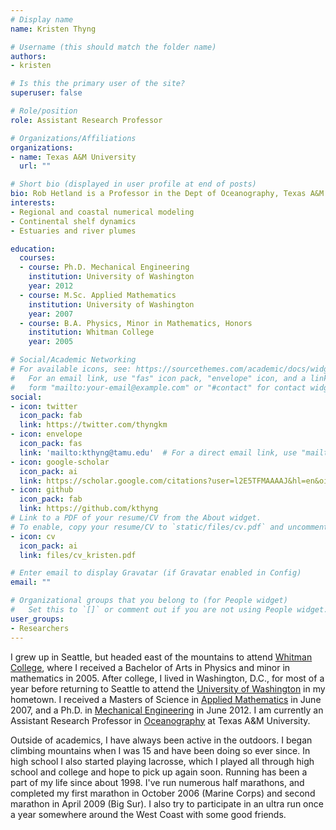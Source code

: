 ```yaml
---
# Display name
name: Kristen Thyng

# Username (this should match the folder name)
authors:
- kristen

# Is this the primary user of the site?
superuser: false

# Role/position
role: Assistant Research Professor

# Organizations/Affiliations
organizations:
- name: Texas A&M University
  url: ""

# Short bio (displayed in user profile at end of posts)
bio: Rob Hetland is a Professor in the Dept of Oceanography, Texas A&M University. His research is focused on numerical simulation of flow in estuarine, coastal, and continental shelf environments; applications include examining plankton bloom dynamics, formation and destruction of continental shelf hypoxia, and real-time surface current forecasting. For more information, [click here](https://ocean.tamu.edu/people/profiles/faculty/hetlandrobert.html).
interests:
- Regional and coastal numerical modeling
- Continental shelf dynamics
- Estuaries and river plumes

education:
  courses:
  - course: Ph.D. Mechanical Engineering
    institution: University of Washington
    year: 2012
  - course: M.Sc. Applied Mathematics
    institution: University of Washington
    year: 2007
  - course: B.A. Physics, Minor in Mathematics, Honors
    institution: Whitman College
    year: 2005

# Social/Academic Networking
# For available icons, see: https://sourcethemes.com/academic/docs/widgets/#icons
#   For an email link, use "fas" icon pack, "envelope" icon, and a link in the
#   form "mailto:your-email@example.com" or "#contact" for contact widget.
social:
- icon: twitter
  icon_pack: fab
  link: https://twitter.com/thyngkm
- icon: envelope
  icon_pack: fas
  link: 'mailto:kthyng@tamu.edu'  # For a direct email link, use "mailto:test@example.org".
- icon: google-scholar
  icon_pack: ai
  link: https://scholar.google.com/citations?user=l2E5TFMAAAAJ&hl=en&oi=ao
- icon: github
  icon_pack: fab
  link: https://github.com/kthyng
# Link to a PDF of your resume/CV from the About widget.
# To enable, copy your resume/CV to `static/files/cv.pdf` and uncomment the lines below.  
- icon: cv
  icon_pack: ai
  link: files/cv_kristen.pdf

# Enter email to display Gravatar (if Gravatar enabled in Config)
email: ""

# Organizational groups that you belong to (for People widget)
#   Set this to `[]` or comment out if you are not using People widget.  
user_groups:
- Researchers
---
```


I grew up in Seattle, but headed east of the mountains to attend [Whitman College](www.whitman.edu), where I received a Bachelor of Arts in Physics and minor in mathematics in 2005. After college, I lived in Washington, D.C., for most of a year before returning to Seattle to attend the [University of Washington](www.washington.edu) in my hometown. I received a Masters of Science in [Applied Mathematics](amath.washington.edu) in June 2007, and a Ph.D. in [Mechanical Engineering](me.washington.edu) in June 2012. I am currently an Assistant Research Professor in [Oceanography](ocean.tamu.edu) at Texas A&M University.

Outside of academics, I have always been active in the outdoors. I began climbing mountains when I was 15 and have been doing so ever since. In high school I also started playing lacrosse, which I played all through high school and college and hope to pick up again soon. Running has been a part of my life since about 1998. I've run numerous half marathons, and completed my first marathon in October 2006 (Marine Corps) and second marathon in April 2009 (Big Sur). I also try to participate in an ultra run once a year somewhere around the West Coast with some good friends.
